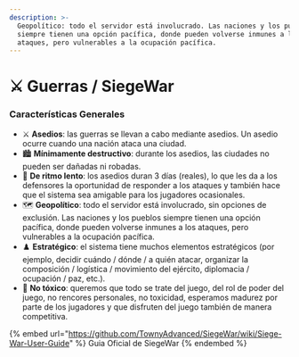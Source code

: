 ```yaml
---
description: >-
  Geopolítico: todo el servidor está involucrado. Las naciones y los pueblos
  siempre tienen una opción pacífica, donde pueden volverse inmunes a los
  ataques, pero vulnerables a la ocupación pacífica.
---
```


# ⚔ Guerras / SiegeWar

### Características Generales

* ⚔️ **Asedios**: las guerras se llevan a cabo mediante asedios. Un asedio ocurre cuando una nación ataca una ciudad.&#x20;
* 🏙️ **Mínimamente destructivo**: durante los asedios, las ciudades no pueden ser dañadas ni robadas.&#x20;
* 🚶 **De ritmo lento**: los asedios duran 3 días (reales), lo que les da a los defensores la oportunidad de responder a los ataques y también hace que el sistema sea amigable para los jugadores ocasionales.&#x20;
* 🗺️ **Geopolítico**: todo el servidor está involucrado, sin opciones de exclusión. Las naciones y los pueblos siempre tienen una opción pacífica, donde pueden volverse inmunes a los ataques, pero vulnerables a la ocupación pacífica.&#x20;
* ♟️ **Estratégico**: el sistema tiene muchos elementos estratégicos (por ejemplo, decidir cuándo / dónde / a quién atacar, organizar la composición / logística / movimiento del ejército, diplomacia / ocupación / paz, etc.).
* 🍎 **No tóxico**: queremos que todo se trate del juego, del rol de poder del juego, no rencores personales, no toxicidad, esperamos madurez por parte de los jugadores y que disfruten del juego también de manera competitiva.

{% embed url="https://github.com/TownyAdvanced/SiegeWar/wiki/Siege-War-User-Guide" %}
Guia Oficial de SiegeWar
{% endembed %}
